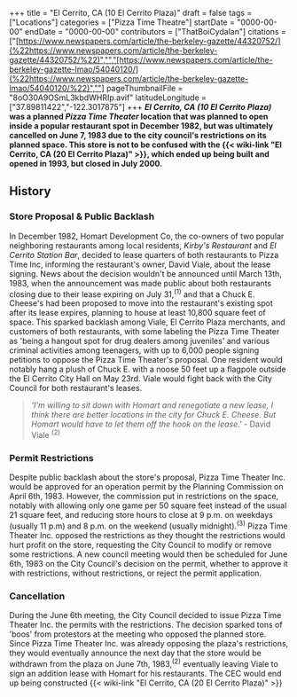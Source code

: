 +++
title = "El Cerrito, CA (10 El Cerrito Plaza)"
draft = false
tags = ["Locations"]
categories = ["Pizza Time Theatre"]
startDate = "0000-00-00"
endDate = "0000-00-00"
contributors = ["ThatBoiCydalan"]
citations = ["[https://www.newspapers.com/article/the-berkeley-gazette/44320752/](%22https://www.newspapers.com/article/the-berkeley-gazette/44320752/%22)","","[https://www.newspapers.com/article/the-berkeley-gazette-lmao/54040120/](%22https://www.newspapers.com/article/the-berkeley-gazette-lmao/54040120/%22)",""]
pageThumbnailFile = "8oO30A9OSmL3kbdWHRIp.avif"
latitudeLongitude = ["37.89811422","-122.3017875"]
+++
***El Cerrito, CA (10 El Cerrito Plaza)* was a planned *Pizza Time Theater* location that was planned to open inside a popular restaurant spot in December 1982, but was ultimately cancelled on June 7, 1983 due to the city council's restrictions on its planned space.
This store is not to be confused with the {{< wiki-link "El Cerrito, CA (20 El Cerrito Plaza)" >}}, which ended up being built and opened in 1993, but closed in July 2000.**

## History

### Store Proposal & Public Backlash

In December 1982, Homart Development Co, the co-owners of two popular neighboring restaurants among local residents, *Kirby's Restaurant* and *El Cerrito Station Bar*, decided to lease quarters of both restaurants to Pizza Time Inc, informing the restaurant's owner, David Viale, about the lease signing. News about the decision wouldn't be announced until March 13th, 1983, when the announcement was made public about both restaurants closing due to their lease expiring on July 31,<sup>(1)</sup> and that a Chuck E. Cheese's had been proposed to move into the restaurant's existing spot after its lease expires, planning to house at least 10,800 square feet of space. This sparked backlash among Viale, El Cerrito Plaza merchants, and customers of both restaurants, with some labeling the Pizza Time Theater as 'being a hangout spot for drug dealers among juveniles' and various criminal activities among teenagers, with up to 6,000 people signing petitions to oppose the Pizza Time Theater's proposal. One resident would notably hang a plush of Chuck E. with a noose 50 feet up a flagpole outside the El Cerrito City Hall on May 23rd.
Viale would fight back with the City Council for both restaurant's leases.

> *'I'm willing to sit down with Homart and renegotiate a new lease, I think there are better locations in the city for Chuck E. Cheese. But Homart would have to let them off the hook on the lease.' -* David Viale <sup>(2)</sup>

### Permit Restrictions

Despite public backlash about the store's proposal, Pizza Time Theater Inc. would be approved for an operation permit by the Planning Commission on April 6th, 1983. However, the commission put in restrictions on the space, notably with allowing only one game per 50 square feet instead of the usual 21 square feet, and reducing store hours to close at 9 p.m. on weekdays (usually 11 p.m) and 8 p.m. on the weekend (usually midnight).<sup>(3)</sup> Pizza Time Theater Inc. opposed the restrictions as they thought the restrictions would hurt profit on the store, requesting the City Council to modify or remove some restrictions. A new council meeting would then be scheduled for June 6th, 1983 on the City Council's decision on the permit, whether to approve it with restrictions, without restrictions, or reject the permit application.

### Cancellation

During the June 6th meeting, the City Council decided to issue Pizza Time Theater Inc. the permits with the restrictions. The decision sparked tons of 'boos' from protestors at the meeting who opposed the planned store. Since Pizza Time Theater Inc. was already opposing the plaza's restrictions, they would eventually announce the next day that the store would be withdrawn from the plaza on June 7th, 1983,<sup>(2)</sup> eventually leaving Viale to sign an addition lease with Homart for his restaurants. The CEC would end up being constructed {{< wiki-link "El Cerrito, CA (20 El Cerrito Plaza)" >}}

